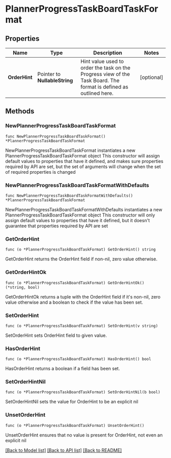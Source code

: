# PlannerProgressTaskBoardTaskFormat

## Properties

Name | Type | Description | Notes
------------ | ------------- | ------------- | -------------
**OrderHint** | Pointer to **NullableString** | Hint value used to order the task on the Progress view of the Task Board. The format is defined as outlined here. | [optional] 

## Methods

### NewPlannerProgressTaskBoardTaskFormat

`func NewPlannerProgressTaskBoardTaskFormat() *PlannerProgressTaskBoardTaskFormat`

NewPlannerProgressTaskBoardTaskFormat instantiates a new PlannerProgressTaskBoardTaskFormat object
This constructor will assign default values to properties that have it defined,
and makes sure properties required by API are set, but the set of arguments
will change when the set of required properties is changed

### NewPlannerProgressTaskBoardTaskFormatWithDefaults

`func NewPlannerProgressTaskBoardTaskFormatWithDefaults() *PlannerProgressTaskBoardTaskFormat`

NewPlannerProgressTaskBoardTaskFormatWithDefaults instantiates a new PlannerProgressTaskBoardTaskFormat object
This constructor will only assign default values to properties that have it defined,
but it doesn't guarantee that properties required by API are set

### GetOrderHint

`func (o *PlannerProgressTaskBoardTaskFormat) GetOrderHint() string`

GetOrderHint returns the OrderHint field if non-nil, zero value otherwise.

### GetOrderHintOk

`func (o *PlannerProgressTaskBoardTaskFormat) GetOrderHintOk() (*string, bool)`

GetOrderHintOk returns a tuple with the OrderHint field if it's non-nil, zero value otherwise
and a boolean to check if the value has been set.

### SetOrderHint

`func (o *PlannerProgressTaskBoardTaskFormat) SetOrderHint(v string)`

SetOrderHint sets OrderHint field to given value.

### HasOrderHint

`func (o *PlannerProgressTaskBoardTaskFormat) HasOrderHint() bool`

HasOrderHint returns a boolean if a field has been set.

### SetOrderHintNil

`func (o *PlannerProgressTaskBoardTaskFormat) SetOrderHintNil(b bool)`

 SetOrderHintNil sets the value for OrderHint to be an explicit nil

### UnsetOrderHint
`func (o *PlannerProgressTaskBoardTaskFormat) UnsetOrderHint()`

UnsetOrderHint ensures that no value is present for OrderHint, not even an explicit nil

[[Back to Model list]](../README.md#documentation-for-models) [[Back to API list]](../README.md#documentation-for-api-endpoints) [[Back to README]](../README.md)


